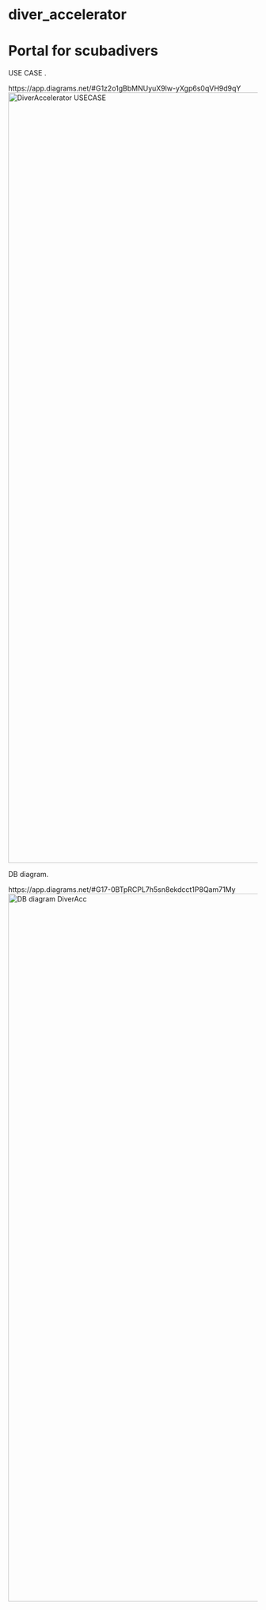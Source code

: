 # diver_accelerator



  

<!DOCTYPE html>
<html>
<head>

</head>
<body>

<h1>Portal for scubadivers</h1>
<p>USE CASE .</p>
  https://app.diagrams.net/#G1z2o1gBbMNUyuX9lw-yXgp6s0qVH9d9qY
<img width="1552" alt="DiverAccelerator USECASE" src="https://user-images.githubusercontent.com/22616289/216060266-0dfa9f0d-70ac-41d7-a090-c980d1e1b195.png">

<p>DB diagram.</p>
https://app.diagrams.net/#G17-0BTpRCPL7h5sn8ekdcct1P8Qam71My
<img width="1426" alt="DB diagram DiverAcc" src="https://user-images.githubusercontent.com/22616289/216084005-63bffd22-56ff-4dd8-99b4-bece88e110f2.png">

</body>
</html>
